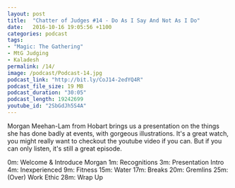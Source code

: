 ```yaml
---
layout: post
title:  "Chatter of Judges #14 - Do As I Say And Not As I Do"
date:   2016-10-16 19:05:56 +1100
categories: podcast
tags:
- "Magic: The Gathering"
- MtG Judging
- Kaladesh
permalink: /14/
image: /podcast/Podcast-14.jpg
podcast_link: "http://bit.ly/CoJ14-2edYQ4R"
podcast_file_size: 19 MB
podcast_duration: "30:05"
podcast_length: 19242699
youtube_id: "2SbGdJh5S4A"
---
```


Morgan Meehan-Lam from Hobart brings us a presentation on the things she has done badly at events, with gorgeous illustrations. It's a great watch, you might really want to checkout the youtube video if you can. But if you can only listen, it's still a great episode.

0m: Welcome & Introduce Morgan
1m: Recognitions
3m: Presentation Intro
4m: Inexperienced
9m: Fitness
15m: Water
17m: Breaks
20m: Gremlins
25m: (Over) Work Ethic
28m: Wrap Up
